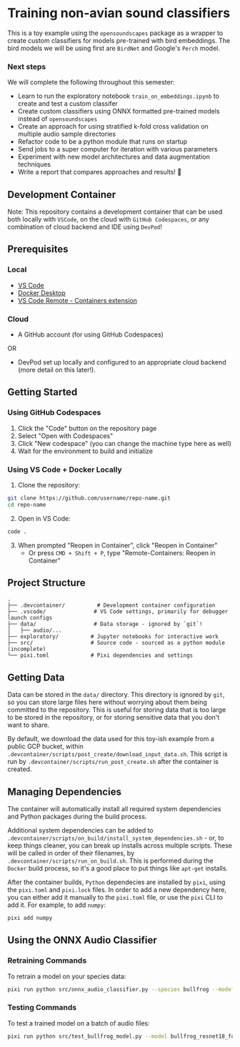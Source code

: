 # Training non-avian sound classifiers

This is a toy example using the `opensoundscapes` package as a wrapper to create custom classifiers for models pre-trained with bird embeddings.  The bird models we will be using first are `BirdNet` and Google's `Perch` model.  

### Next steps

We will complete the following throughout this semester: 

- Learn to run the exploratory notebook `train_on_embeddings.ipynb` to create and test a custom classifer
- Create custom classifiers using ONNX formatted pre-trained models instead of `opensoundscapes`
- Create an approach for using stratified k-fold cross validation on multiple audio sample directories
- Refactor code to be a python module that runs on startup
- Send jobs to a super computer for iteration with various parameters
- Experiment with new model architectures and data augmentation techniques
- Write a report that compares approaches and results! :rocket:

## Development Container 

Note: This repository contains a development container that can be used both locally with `VSCode`, on the cloud with `GitHub Codespaces`, or any combination of cloud backend and IDE using `DevPod`!

## Prerequisites

### Local

- [VS Code](https://code.visualstudio.com/)
- [Docker Desktop](https://www.docker.com/products/docker-desktop)
- [VS Code Remote - Containers extension](https://marketplace.visualstudio.com/items?itemName=ms-vscode-remote.remote-containers)

### Cloud

- A GitHub account (for using GitHub Codespaces)

OR

- DevPod set up locally and configured to an appropriate cloud backend (more detail on this later!).


## Getting Started

### Using GitHub Codespaces

1. Click the "Code" button on the repository page
2. Select "Open with Codespaces"
3. Click "New codespace" (you can change the machine type here as well)
4. Wait for the environment to build and initialize

### Using VS Code + Docker Locally

1. Clone the repository:
```sh
git clone https://github.com/username/repo-name.git
cd repo-name
```

2. Open in VS Code:
```sh
code .
```

3. When prompted "Reopen in Container", click "Reopen in Container"
   - Or press `CMD + Shift + P`, type "Remote-Containers: Reopen in Container"

## Project Structure

```
.
├── .devcontainer/          # Development container configuration
├── .vscode/               # VS Code settings, primarily for debugger launch configs
├── data/                  # Data storage - ignored by `git`!
│   ├── audio/...
├── exploratory/          # Jupyter notebooks for interactive work
├── src/                  # Source code - sourced as a python module (incomplete)
└── pixi.toml             # Pixi dependencies and settings
```

## Getting Data

Data can be stored in the `data/` directory. This directory is ignored by `git`, so you can store large files here without worrying about them being committed to the repository. This is useful for storing data that is too large to be stored in the repository, or for storing sensitive data that you don't want to share.

By default, we download the data used for this toy-ish example from a public GCP bucket, within `.devcontainer/scripts/post_create/download_input_data.sh`. This script is run by `.devcontainer/scripts/run_post_create.sh` after the container is created.

## Managing Dependencies

The container will automatically install all required system dependencies and Python packages during the build process.

Additional system dependencies can be added to `.devcontainer/scripts/on_build/install_system_dependencies.sh` - or, to keep things cleaner, you can break up installs across multiple scripts. These will be called in order of their filenames, by `.devcontainer/scripts/run_on_build.sh`. This is performed during the `Docker` build process, so it's a good place to put things like `apt-get` installs.

After the container builds, `Python` dependecies are installed by `pixi`, using the `pixi.toml` and `pixi.lock` files. In order to add a new dependency here, you can either add it manually to the `pixi.toml` file, or use the `pixi` CLI to add it. For example, to add `numpy`:

```sh
pixi add numpy
```

## Using the ONNX Audio Classifier

### Retraining Commands

To retrain a model on your species data:

```bash
pixi run python src/onnx_audio_classifier.py --species bullfrog --model resnet18
```

### Testing Commands

To test a trained model on a batch of audio files:

```bash
pixi run python src/test_bullfrog_model.py --model bullfrog_resnet18_fold1.onnx --batch --input data/audio/bullfrog/data
```